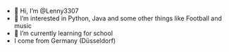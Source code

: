 - 👋 Hi, I’m @Lenny3307
- 👀 I’m interested in Python, Java and some other things like Football and music
- 🌱 I’m currently learning for school
- I come from Germany (Düsseldorf)
